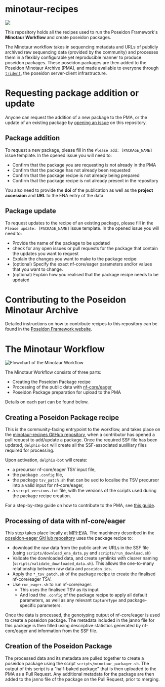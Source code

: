 # minotaur-recipes

![](docs/images/Poseidon-Logo-WaterGraphicLrg.png)

This repository holds all the recipes used to run the Poseidon Framework's
**Minotaur Workflow** and create poseidon packages.

The Minotaur workflow takes in sequencing metadata and URLs of publicly archived
raw sequencing data (provided by the community) and processes them in a flexibly
configurable yet reproducible manner to produce poseidon packages. These
poseidon packages are then added to the Poseidon Minotaur Archive (PMA), and
made available to everyone through
[`trident`](https://github.com/poseidon-framework/poseidon-hs), the poseidon
server-client infrastructure.

# Requesting package addition or update

Anyone can request the addition of a new package to the PMA, or the update of
an existing package by [opening an issue](https://github.com/poseidon-framework/minotaur-recipes/issues/new/choose)
on this repository.

## Package addition

To request a new package, please fill in the `Please add: [PACKAGE_NAME]` issue template.
In the opened issue you will need to:

 - Confirm that the package you are requesting is not already in the PMA
 - Confirm that the package has not already been requested
 - Confirm that the package recipe is not already being prepared
 - Confirm that the package recipe is not already present in the repository

You also need to provide the **doi** of the publication as well as the **project accession** and **URL** to the ENA entry of the data.

## Package update

To request updates to the recipe of an existing package, please fill in the `Please update: [PACKAGE_NAME]` issue template.
In the opened issue you will need to:

- Provide the name of the package to be updated
- check for any open issues or pull requests for the package that contain the updates you want to request
- Explain the changes you want to make to the package recipe
- (optional) Specify the exact nf-core/eager parameters and/or values that you want to change.
- (optional) Explain how you realised that the package recipe needs to be updated

# Contributing to the Poseidon Minotaur Archive

Detailed instructions on how to contribute recipes to this repository can be found in the [Poseidon Framework website](https://www.poseidon-adna.org/#/minotaur).

# The Minotaur Workflow

![Flowchart of the Minotaur Workflow](docs/images/Minotaur_Workflow.jpg)

The Minotaur Workflow consists of three parts:

- Creating the Poseidon Package recipe
- Processing of the public data with [nf-core/eager](https://nf-co.re/eager)
- Poseidon Package preparation for upload to the PMA

Details on each part can be found below.

## Creating a Poseidon Package recipe

This is the community-facing entrypoint to the workflow, and takes place on the
[minotaur-recipes GitHub repository](https://github.com/poseidon-framework/minotaur-recipes),
when a contributor has opened a pull request to add/update a package. Once the
required SSF file has been updated, `delphis-bot` will create all the
SSF-associated auxilliary files required for processing.

Upon activation, `delphis-bot` will create:

- a precursor nf-core/eager TSV input file,
- the package `.config` file,
- the package `tsv_patch.sh` that can be ued to localise the TSV precursor into
  a valid input for nf-core/eager,
- a `script_versions.txt` file, with the versions of the scripts used during the
  package recipe creation.

For a step-by-step guide on how to contribute to the PMA, see
[this guide](docs/contributing.md).

## Processing of data with nf-core/eager

This step takes place locally at [MPI-EVA](https://www.eva.mpg.de/index). The
machinery described in the
[poseidon-eager GitHub repository](https://github.com/poseidon-framework/poseidon-eager)
uses the package recipe to:

- download the raw data from the public archive URLs in the SSF file (using
  `scripts/download_ena_data.py` and `scripts/run_download.sh`)
- Validate the downloaded data, and create symlinks with clearer naming
  (`scripts/validate_downloaded_data.sh`). This allows the one-to-many
  relationship between raw data and `poseidon_ids`.
- Apply the `*_tsv_patch.sh` of the package recipe to create the finalised
  nf-core/eager TSV.
- Use `run_eager.sh` to run nf-core/eager.
  - This uses the finalised TSV as its input
  - And load the `.config` of the package recipe to apply all default
    parameters, as well as any relevant `CaptureType` and package-specific
    parameters.

Once the data is processed, the genotyping output of nf-core/eager is used to
create a poseidon package. The metadata included in the janno file for this
package is then filled using descriptive statistics generated by nf-core/eager
and information from the SSF file.

## Creation of the Poseidon Package

The processed data and its metadata are pulled together to create a poseidon package
using the script `scripts/minotaur_packager.sh`. The output of this script is a
"half-baked package" that is then uploaded to the PMA as a Pull Request. Any additional metadata for the package are then added to the janno file of the package on the Pull Request, prior to merging.